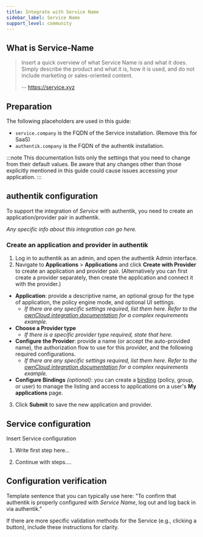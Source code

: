 ```yaml
---
title: Integrate with Service Name
sidebar_label: Service Name
support_level: community
---
```


## What is Service-Name

> Insert a quick overview of what Service Name is and what it does. Simply describe the product and what it is, how it is used, and do not include marketing or sales-oriented content.
>
> -- https://service.xyz

## Preparation

The following placeholders are used in this guide:

- `service.company` is the FQDN of the Service installation. (Remove this for SaaS)
- `authentik.company` is the FQDN of the authentik installation.

:::note
This documentation lists only the settings that you need to change from their default values. Be aware that any changes other than those explicitly mentioned in this guide could cause issues accessing your application.
:::

## authentik configuration

To support the integration of _Service_ with authentik, you need to create an application/provider pair in authentik.

_Any specific info about this integration can go here._

### Create an application and provider in authentik

1. Log in to authentik as an admin, and open the authentik Admin interface.
2. Navigate to **Applications** > **Applications** and click **Create with Provider** to create an application and provider pair. (Alternatively you can first create a provider separately, then create the application and connect it with the provider.)

- **Application**: provide a descriptive name, an optional group for the type of application, the policy engine mode, and optional UI settings.
    - _If there are any specific settings required, list them here. Refer to the [ownCloud integration documentation](https://github.com/goauthentik/authentik/blob/main/website/integrations/services/owncloud/index.md) for a complex requirements example._
- **Choose a Provider type**
    - _If there is a specific provider type required, state that here._
- **Configure the Provider**: provide a name (or accept the auto-provided name), the authorization flow to use for this provider, and the following required configurations.
    - _If there are any specific settings required, list them here. Refer to the [ownCloud integration documentation](https://github.com/goauthentik/authentik/blob/main/website/integrations/services/owncloud/index.md) for a complex requirements example._
- **Configure Bindings** _(optional)_: you can create a [binding](/docs/add-secure-apps/flows-stages/bindings/) (policy, group, or user) to manage the listing and access to applications on a user's **My applications** page.

3. Click **Submit** to save the new application and provider.

## Service configuration

Insert Service configuration

1. Write first step here...

2. Continue with steps....

## Configuration verification

Template sentence that you can typically use here: "To confirm that authentik is properly configured with _Service Name_, log out and log back in via authentik."

If there are more specific validation methods for the Service (e.g., clicking a button), include these instructions for clarity.
